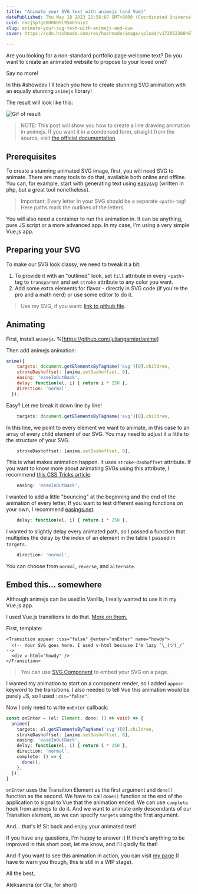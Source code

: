 ```yaml
---
title: "Animate your SVG text with animejs (and Vue)"
datePublished: Thu May 18 2023 21:56:07 GMT+0000 (Coordinated Universal Time)
cuid: cm2j5p7ge000609l95mh5biy2
slug: animate-your-svg-text-with-animejs-and-vue
cover: https://cdn.hashnode.com/res/hashnode/image/upload/v1729523604872/6dc3ceea-c524-4791-9ab6-127e30428259.jpeg

---
```


Are you looking for a non-standard portfolio page welcome text? Do you want to create an animated website to propose to your loved one? 

Say no more!

In this #showdev I'll teach you how to create stunning SVG animation with an equally stunning `animejs` library!

The result will look like this: 

![Gif of result](https://cdn.hashnode.com/res/hashnode/image/upload/v1729523603161/f672e1fe-84c7-4b7f-9246-6c3afcb1cbcf.gif)

> NOTE: This post will show you how to create a line drawing animation in animejs. If you want it in a condensed form, straight from the source, visit [the official documentation](https://animejs.com/documentation/#lineDrawing).

## Prerequisites

To create a stunning animated SVG image, first, you will need SVG to animate. There are many tools to do that, available both online and offline. You can, for example, start with generating text using [easysvg](https://github.com/kartsims/easysvg) (written in php, but a great tool nonetheless). 

> Important: Every letter in your SVG should be a separate `<path>` tag! Here paths mark the outlines of the letters.

You will also need a container to run the animation in. It can be anything, pure JS script or a more advanced app. In my case, I'm using a very simple Vue.js app.

## Preparing your SVG

To make our SVG look classy, we need to tweak it a bit: 

1. To provide it with an "outlined" look, set `fill` attribute in every `<path>` tag to `transparent` and set `stroke` attribute to any color you want.
2. Add some extra elements for flavor - directly in SVG code (if you're the pro and a math nerd) or use some editor to do it.

> Use my SVG, if you want: [link to github file](https://github.com/Vakme/vakme.github.io/blob/main/src/assets/howdy.svg).

## Animating

First, install `animejs`.
%[https://github.com/juliangarnier/anime]


Then add animejs animation:

```js
anime({
    targets: document.getElementsByTagName('svg')[0].children,
    strokeDashoffset: [anime.setDashoffset, 0],
    easing: 'easeInOutBack',
    delay: function(el, i) { return i * 250 },
    direction: 'normal',
  });
```

Easy? Let me break it down line by line!

```js
    targets: document.getElementsByTagName('svg')[0].children,
```
In this line, we point to every element we want to animate, in this case to an array of every child element of our SVG. You may need to adjust it a little to the structure of your SVG. 

```js
    strokeDashoffset: [anime.setDashoffset, 0],
```
This is what makes animation happen. It uses `stroke-dashoffset` attribute. If you want to know more about animating SVGs using this attribute, I recommend [this CSS Tricks article](https://css-tricks.com/svg-line-animation-works/).

```js
    easing: 'easeInOutBack',
```
I wanted to add a little "bouncing" at the beginning and the end of the animation of every letter. If you want to test different easing functions on your own, I recommend [easings.net](https://easings.net/).

```js
    delay: function(el, i) { return i * 250 },
```
I wanted to slightly delay every animated path, so I passed a function that multiplies the delay by the index of an element in the table I passed in `targets`.

```js
    direction: 'normal',
```
You can choose from `normal`, `reverse`, and `alternate`.

## Embed this... somewhere

Although animejs can be used in Vanilla, I really wanted to use it in my Vue.js app.

I used Vue.js transitions to do that. [More on them.](https://vuejs.org/guide/built-ins/transition.html)

First, template:
```vue
<Transition appear :css="false" @enter="onEnter" name="howdy">
  <!-- Your SVG goes here. I used v-html because I'm lazy ¯\_(ツ)_/¯  -->
  <div v-html="howdy" />
</Transition>
```
> You can use [SVG Component](https://blog.logrocket.com/using-svg-and-vue-js-a-complete-guide/) to embed your SVG on a page.

I wanted my animation to start on a component render, so I added `appear` keyword to the transitions. I also needed to tell Vue this animation would be purely JS, so I used `:css="false"`. 

Now I only need to write `onEnter` callback: 

```ts
const onEnter = (el: Element, done: () => void) => {
  anime({
    targets: el.getElementsByTagName('svg')[0].children,
    strokeDashoffset: [anime.setDashoffset, 0],
    easing: 'easeInOutBack',
    delay: function(el, i) { return i * 250 },
    direction: 'normal',
    complete: () => {
      done();
    },
  });
}
```

`onEnter` uses the Transition Element as the first argument and `done()` function as the second. We have to call `done()` function at the end of the application to signal to Vue that the animation ended. We can use `complete` hook from animejs to do it.
And we want to animate only descendants of our Transition element, so we can specify `targets` using the first argument.

And... that's it! Sit back and enjoy your animated text!

If you have any questions, I'm happy to answer :) If there's anything to be improved in this short post, let me know, and I'll gladly fix that!

And if you want to see this animation in action, you can visit [my page](https://vakme.github.io/) (I have to warn you though, this is still in a WIP stage).

All the best,

Aleksandra (or Ola, for short)
